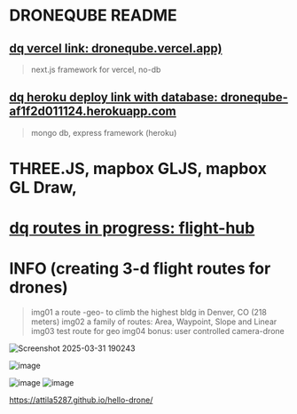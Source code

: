 # DRONEQUBE README
## [dq vercel link: droneqube.vercel.app)](https://droneqube.vercel.app/)
> next.js framework for vercel, no-db

## [dq heroku deploy link with database: droneqube-af1f2d011124.herokuapp.com](https://droneqube-af1f2d011124.herokuapp.com/)
> mongo db, express framework (heroku)
# THREE.JS, mapbox GLJS, mapbox GL Draw, 

# [dq routes in progress: flight-hub](https://attila5287.github.io/flight-route-3d/)

# INFO (creating 3-d flight routes for drones)
> img01 a route -geo- to climb the highest bldg in Denver, CO (218 meters)
> img02 a family of routes: Area, Waypoint, Slope and Linear
> img03 test route for geo
> img04 bonus: user controlled camera-drone

![Screenshot 2025-03-31 190243](https://github.com/user-attachments/assets/1602f970-8e65-485e-b902-af3be93a8d76)

![image](https://github.com/user-attachments/assets/469df02c-8d5a-4235-aa47-b8e8557fb7fa)

![image](https://github.com/user-attachments/assets/7dc18dac-1546-4951-b92a-851faed660d6)
![image](https://github.com/user-attachments/assets/61177faa-05cc-4636-8f77-c4ae5823a417)


https://attila5287.github.io/hello-drone/
